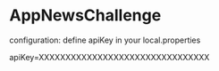 # AppNewsChallenge
 
configuration:
define apiKey in your local.properties

apiKey=XXXXXXXXXXXXXXXXXXXXXXXXXXXXXXXX
